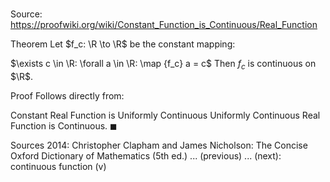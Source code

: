 # 

Source: https://proofwiki.org/wiki/Constant_Function_is_Continuous/Real_Function

Theorem
Let $f_c: \R \to \R$ be the constant mapping:

$\exists c \in \R: \forall a \in \R: \map {f_c} a = c$
Then $f_c$ is continuous on $\R$.


Proof
Follows directly from:

Constant Real Function is Uniformly Continuous
Uniformly Continuous Real Function is Continuous.
$\blacksquare$


Sources
2014: Christopher Clapham and James Nicholson: The Concise Oxford Dictionary of Mathematics (5th ed.) ... (previous) ... (next): continuous function (v)




